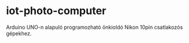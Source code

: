 # iot-photo-computer
Arduino UNO-n alapuló programozható önkioldó Nikon 10pin csatlakozós gépekhez.
